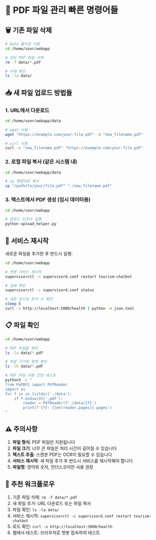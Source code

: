 # 📁 PDF 파일 관리 빠른 명령어들

## 🗑️ 기존 파일 삭제

```bash
# data 폴더로 이동
cd /home/user/webapp

# 모든 PDF 파일 삭제
rm -f data/*.pdf

# 삭제 확인
ls -la data/
```

## 📥 새 파일 업로드 방법들

### 1. URL에서 다운로드
```bash
cd /home/user/webapp/data

# wget 사용
wget "https://example.com/your-file.pdf" -O "new_filename.pdf"

# curl 사용
curl -o "new_filename.pdf" "https://example.com/your-file.pdf"
```

### 2. 로컬 파일 복사 (같은 시스템 내)
```bash
cd /home/user/webapp/data

# cp 명령어로 복사
cp "/path/to/your/file.pdf" "./new_filename.pdf"
```

### 3. 텍스트에서 PDF 생성 (임시 데이터용)
```bash
cd /home/user/webapp

# 업로드 도우미 실행
python upload_helper.py
```

## 🔄 서비스 재시작

새로운 파일을 추가한 후 반드시 실행:

```bash
cd /home/user/webapp

# 챗봇 서비스 재시작
supervisorctl -c supervisord.conf restart tourism-chatbot

# 상태 확인
supervisorctl -c supervisord.conf status

# 새로 로드된 문서 수 확인
sleep 5
curl -s http://localhost:5000/health | python -m json.tool
```

## 📋 파일 확인

```bash
cd /home/user/webapp

# PDF 파일들 확인
ls -la data/*.pdf

# 파일 크기와 함께 확인
ls -lh data/*.pdf

# PDF 파일 내용 간단 테스트
python3 -c "
from PyPDF2 import PdfReader
import os
for f in os.listdir('./data'):
    if f.endswith('.pdf'):
        reader = PdfReader(f'./data/{f}')
        print(f'{f}: {len(reader.pages)} pages')
"
```

## ⚠️ 주의사항

1. **파일 형식**: PDF 파일만 지원됩니다
2. **파일 크기**: 너무 큰 파일은 처리 시간이 길어질 수 있습니다
3. **텍스트 추출**: 스캔본 PDF는 OCR이 필요할 수 있습니다
4. **서비스 재시작**: 새 파일 추가 후 반드시 서비스를 재시작해야 합니다
5. **파일명**: 영어와 숫자, 언더스코어만 사용 권장

## 🎯 추천 워크플로우

1. 기존 파일 삭제: `rm -f data/*.pdf`
2. 새 파일 추가: URL 다운로드 또는 파일 복사
3. 파일 확인: `ls -la data/`
4. 서비스 재시작: `supervisorctl -c supervisord.conf restart tourism-chatbot`
5. 로드 확인: `curl -s http://localhost:5000/health`
6. 웹에서 테스트: 브라우저로 챗봇 접속하여 테스트